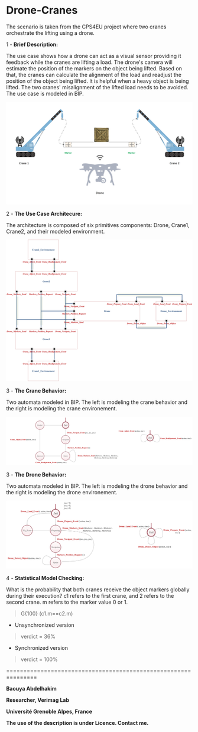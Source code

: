 # Drone-Cranes
The scenario is taken from the CPS4EU project where two cranes orchestrate the lifting using a drone.

1 - **Brief Description:**

The use case shows how a drone can act as a visual sensor providing it feedback while the cranes are lifting a load. The drone's camera will estimate the position of the markers on the object being lifted. Based on that, the cranes can calculate the alignment of the load and readjust the position of the object being lifted. It is helpful when a heavy object is being lifted. The two cranes' misalignment of the lifted load  needs to be avoided. The use case is modeled in BIP.

![Alt text](images/cranesanddrones.jpg) 

2 - **The Use Case Architecure:**

The architecture is composed of six primitives components: Drone, Crane1, Crane2, and their modeled environment.

![Alt text](images/arch.jpg) 


3 - **The Crane Behavior:**

Two automata modeled in BIP. The left is modeling the crane behavior and the right is modeling the crane environement.

![Alt text](images/cranes.jpg)


3 - **The Drone Behavior:**

Two automata modeled in BIP. The left is modeling the drone behavior and the right is modeling the drone environement.

![Alt text](images/drones.jpg)


4 - **Statistical Model Checking:**

What is the probability that both cranes receive the object markers globally during their execution? c1 refers to the first crane, and 2 refers to the second crane. m refers to the marker value 0 or 1. 

>    G{100} (c1.m==c2.m)
- Unsynchronized version 
>    verdict = 36%
- Synchronized version 
>    verdict = 100% 


===============================================================

****Baouya Abdelhakim****

****Researcher, Verimag Lab****

****Université Grenoble Alpes, France****

****The use of the description is under Licence. Contact me.****
